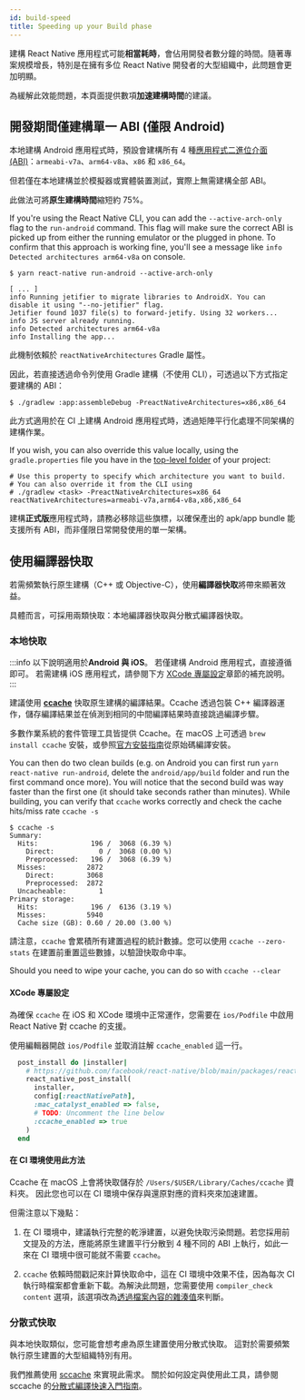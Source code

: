 ```yaml
---
id: build-speed
title: Speeding up your Build phase
---
```


建構 React Native 應用程式可能**相當耗時**，會佔用開發者數分鐘的時間。隨著專案規模增長，特別是在擁有多位 React Native 開發者的大型組織中，此問題會更加明顯。

為緩解此效能問題，本頁面提供數項**加速建構時間**的建議。

## 開發期間僅建構單一 ABI (僅限 Android)

本地建構 Android 應用程式時，預設會建構所有 4 種[應用程式二進位介面 (ABI)](https://developer.android.com/ndk/guides/abis)：`armeabi-v7a`、`arm64-v8a`、`x86` 和 `x86_64`。

但若僅在本地建構並於模擬器或實體裝置測試，實際上無需建構全部 ABI。

此做法可將**原生建構時間**縮短約 75%。

If you're using the React Native CLI, you can add the `--active-arch-only` flag to the `run-android` command. This flag will make sure the correct ABI is picked up from either the running emulator or the plugged in phone. To confirm that this approach is working fine, you'll see a message like `info Detected architectures arm64-v8a` on console.

```
$ yarn react-native run-android --active-arch-only

[ ... ]
info Running jetifier to migrate libraries to AndroidX. You can disable it using "--no-jetifier" flag.
Jetifier found 1037 file(s) to forward-jetify. Using 32 workers...
info JS server already running.
info Detected architectures arm64-v8a
info Installing the app...
```

此機制依賴於 `reactNativeArchitectures` Gradle 屬性。

因此，若直接透過命令列使用 Gradle 建構（不使用 CLI），可透過以下方式指定要建構的 ABI：

```
$ ./gradlew :app:assembleDebug -PreactNativeArchitectures=x86,x86_64
```

此方式適用於在 CI 上建構 Android 應用程式時，透過矩陣平行化處理不同架構的建構作業。

If you wish, you can also override this value locally, using the `gradle.properties` file you have in the [top-level folder](https://github.com/facebook/react-native/blob/19cf70266eb8ca151aa0cc46ac4c09cb987b2ceb/template/android/gradle.properties#L30-L33) of your project:

```
# Use this property to specify which architecture you want to build.
# You can also override it from the CLI using
# ./gradlew <task> -PreactNativeArchitectures=x86_64
reactNativeArchitectures=armeabi-v7a,arm64-v8a,x86,x86_64
```

建構**正式版**應用程式時，請務必移除這些旗標，以確保產出的 apk/app bundle 能支援所有 ABI，而非僅限日常開發使用的單一架構。

## 使用編譯器快取

若需頻繁執行原生建構（C++ 或 Objective-C），使用**編譯器快取**將帶來顯著效益。

具體而言，可採用兩類快取：本地編譯器快取與分散式編譯器快取。

### 本地快取

:::info
以下說明適用於**Android 與 iOS**。
若僅建構 Android 應用程式，直接遵循即可。
若需建構 iOS 應用程式，請參閱下方 [XCode 專屬設定](#xcode-specific-setup)章節的補充說明。
:::

建議使用 [**ccache**](https://ccache.dev/) 快取原生建構的編譯結果。Ccache 透過包裝 C++ 編譯器運作，儲存編譯結果並在偵測到相同的中間編譯結果時直接跳過編譯步驟。

多數作業系統的套件管理工具皆提供 Ccache。在 macOS 上可透過 `brew install ccache` 安裝，或參照[官方安裝指南](https://github.com/ccache/ccache/blob/master/doc/INSTALL.md)從原始碼編譯安裝。

You can then do two clean builds (e.g. on Android you can first run `yarn react-native run-android`, delete the `android/app/build` folder and run the first command once more). You will notice that the second build was way faster than the first one (it should take seconds rather than minutes).
While building, you can verify that `ccache` works correctly and check the cache hits/miss rate `ccache -s`

```
$ ccache -s
Summary:
  Hits:             196 /  3068 (6.39 %)
    Direct:           0 /  3068 (0.00 %)
    Preprocessed:   196 /  3068 (6.39 %)
  Misses:          2872
    Direct:        3068
    Preprocessed:  2872
  Uncacheable:        1
Primary storage:
  Hits:             196 /  6136 (3.19 %)
  Misses:          5940
  Cache size (GB): 0.60 / 20.00 (3.00 %)
```

請注意，`ccache` 會累積所有建置過程的統計數據。您可以使用 `ccache --zero-stats` 在建置前重置這些數據，以驗證快取命中率。

Should you need to wipe your cache, you can do so with `ccache --clear`

#### XCode 專屬設定

為確保 `ccache` 在 iOS 和 XCode 環境中正常運作，您需要在 `ios/Podfile` 中啟用 React Native 對 ccache 的支援。

使用編輯器開啟 `ios/Podfile` 並取消註解 `ccache_enabled` 這一行。

```ruby
  post_install do |installer|
    # https://github.com/facebook/react-native/blob/main/packages/react-native/scripts/react_native_pods.rb#L197-L202
    react_native_post_install(
      installer,
      config[:reactNativePath],
      :mac_catalyst_enabled => false,
      # TODO: Uncomment the line below
      :ccache_enabled => true
    )
  end
```

#### 在 CI 環境使用此方法

Ccache 在 macOS 上會將快取儲存於 `/Users/$USER/Library/Caches/ccache` 資料夾。
因此您也可以在 CI 環境中保存與還原對應的資料夾來加速建置。

但需注意以下幾點：

1. 在 CI 環境中，建議執行完整的乾淨建置，以避免快取污染問題。若您採用前文提及的方法，應能將原生建置平行分散到 4 種不同的 ABI 上執行，如此一來在 CI 環境中很可能就不需要 `ccache`。

2. `ccache` 依賴時間戳記來計算快取命中，這在 CI 環境中效果不佳，因為每次 CI 執行時檔案都會重新下載。為解決此問題，您需要使用 `compiler_check content` 選項，該選項改為[透過檔案內容的雜湊值](https://ccache.dev/manual/4.3.html)來判斷。

### 分散式快取

與本地快取類似，您可能會想考慮為原生建置使用分散式快取。
這對於需要頻繁執行原生建置的大型組織特別有用。

我們推薦使用 [sccache](https://github.com/mozilla/sccache) 來實現此需求。
關於如何設定與使用此工具，請參閱 sccache 的[分散式編譯快速入門指南](https://github.com/mozilla/sccache/blob/main/docs/DistributedQuickstart.md)。